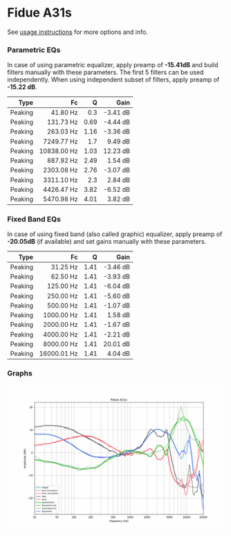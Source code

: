 # Fidue A31s
See [usage instructions](https://github.com/jaakkopasanen/AutoEq#usage) for more options and info.

### Parametric EQs
In case of using parametric equalizer, apply preamp of **-15.41dB** and build filters manually
with these parameters. The first 5 filters can be used independently.
When using independent subset of filters, apply preamp of **-15.22 dB**.

| Type    | Fc          |    Q | Gain     |
|--------:|------------:|-----:|---------:|
| Peaking | 41.80 Hz    | 0.3  | -3.41 dB |
| Peaking | 131.73 Hz   | 0.69 | -4.44 dB |
| Peaking | 263.03 Hz   | 1.16 | -3.36 dB |
| Peaking | 7249.77 Hz  | 1.7  | 9.49 dB  |
| Peaking | 10838.00 Hz | 1.03 | 12.23 dB |
| Peaking | 887.92 Hz   | 2.49 | 1.54 dB  |
| Peaking | 2303.08 Hz  | 2.76 | -3.07 dB |
| Peaking | 3311.10 Hz  | 2.3  | 2.84 dB  |
| Peaking | 4426.47 Hz  | 3.82 | -6.52 dB |
| Peaking | 5470.98 Hz  | 4.01 | 3.82 dB  |

### Fixed Band EQs
In case of using fixed band (also called graphic) equalizer, apply preamp of **-20.05dB**
(if available) and set gains manually with these parameters.

| Type    | Fc          |    Q | Gain     |
|--------:|------------:|-----:|---------:|
| Peaking | 31.25 Hz    | 1.41 | -3.46 dB |
| Peaking | 62.50 Hz    | 1.41 | -3.93 dB |
| Peaking | 125.00 Hz   | 1.41 | -6.04 dB |
| Peaking | 250.00 Hz   | 1.41 | -5.60 dB |
| Peaking | 500.00 Hz   | 1.41 | -1.07 dB |
| Peaking | 1000.00 Hz  | 1.41 | 1.58 dB  |
| Peaking | 2000.00 Hz  | 1.41 | -1.67 dB |
| Peaking | 4000.00 Hz  | 1.41 | -2.21 dB |
| Peaking | 8000.00 Hz  | 1.41 | 20.01 dB |
| Peaking | 16000.01 Hz | 1.41 | 4.04 dB  |

### Graphs
![](./Fidue%20A31s.png)